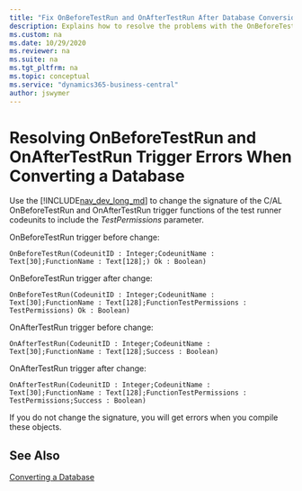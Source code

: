 ```yaml
---
title: "Fix OnBeforeTestRun and OnAfterTestRun After Database Conversion"
description: Explains how to resolve the problems with the OnBeforeTestRun and OnAfterTestRun triggers you convert a Dynamics NAV database.
ms.custom: na
ms.date: 10/29/2020
ms.reviewer: na
ms.suite: na
ms.tgt_pltfrm: na
ms.topic: conceptual
ms.service: "dynamics365-business-central"
author: jswymer
---
```


# Resolving OnBeforeTestRun and OnAfterTestRun Trigger Errors When Converting a Database

Use the [!INCLUDE[nav_dev_long_md](../developer/includes/nav_dev_long_md.md)] to change the signature of the C/AL OnBeforeTestRun and OnAfterTestRun trigger functions of the test runner codeunits to include the *TestPermissions* parameter.

OnBeforeTestRun trigger before change:
```
OnBeforeTestRun(CodeunitID : Integer;CodeunitName : Text[30];FunctionName : Text[128];) Ok : Boolean)
```
OnBeforeTestRun trigger after change:
```
OnBeforeTestRun(CodeunitID : Integer;CodeunitName : Text[30];FunctionName : Text[128];FunctionTestPermissions : TestPermissions) Ok : Boolean)
```
OnAfterTestRun trigger before change:
```
OnAfterTestRun(CodeunitID : Integer;CodeunitName : Text[30];FunctionName : Text[128];Success : Boolean)
```
OnAfterTestRun trigger after change:
```
OnAfterTestRun(CodeunitID : Integer;CodeunitName : Text[30];FunctionName : Text[128];FunctionTestPermissions : TestPermissions;Success : Boolean)
```
If you do not change the signature, you will get errors when you compile these objects.

## See Also  
 [Converting a Database](Converting-a-Database.md)  
